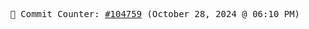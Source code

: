 <p align="center">
    <samp>
        📮 Commit Counter: <a href="https://github.com/Javascript-void0/Javascript-void0/commits/main">#104759</a> (October 28, 2024 @ 06:10 PM)
    </samp>
</p>